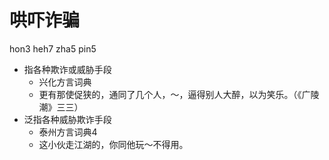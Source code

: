 # 哄吓诈骗
hon3 heh7 zha5 pin5
+ 指各种欺诈或威胁手段
  * 兴化方言词典
  - 更有那使促狭的，通同了几个人，～，逼得别人大醉，以为笑乐。（《广陵潮》三三）
+ 泛指各种威胁欺诈手段
  * 泰州方言词典4
  - 这小伙走江湖的，你同他玩～不得用。
